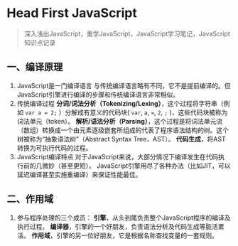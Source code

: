 # Head First JavaScript

> 深入浅出JavaScript，重学JavaScript，JavaScript学习笔记，JavaScript知识点记录

## 一、编译原理
1. JavaScript是一门编译语言
    与传统编译语言略有不同，它不是提前编译的。但JavaScript引擎进行编译的步骤和传统编译语言非常相似。
2. 传统编译过程
    **分词/词法分析（Tokenizing/Lexing）**，这个过程将字符串（例如 `var a = 2;` ）分解成有意义的代码块( `var`, `a`, `=`, `2`, `;` )，这些代码块被称为词法单元（token）。
    **解析/语法分析（Parsing）**，这个过程是将词法单元流（数组）转换成一个由元素逐级嵌套所组成的代表了程序语法结构的树。这个树被称为“抽象语法树”（Abstract Syntax Tree，AST）。
    **代码生成**，将AST转换为可执行代码的过程。
3. JavaScript编译特点
    对于JavaScript来说，大部分情况下编译发生在代码执行前的几微妙（甚至更短）。
    JavaScript引擎用尽了各种办法（比如JIT，可以延迟编译甚至实施重编译）来保证性能最佳。
    
## 二、作用域
1. 参与程序处理的三个成员：
  **引擎**，从头到尾负责整个JavaScript程序的编译及执行过程。
  **编译器**，引擎的一个好朋友，负责语法分析及代码生成等脏活累活。
  **作用域**，引擎的另一位好朋友，它是根据名称查找变量的一套规则。
